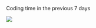 Coding time in the previous 7 days

<a href="https://github.com/Testaustime/github-readme-testaustime">
  <img src="https://github-readme-testaustime.vercel.app/api/testaustime?username=harvia&theme=github_dark&layout=compact&range=7&langs_count=10" />
</a>
